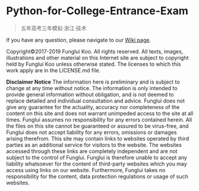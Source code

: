 # Python-for-College-Entrance-Exam
> 五年高考三年模拟·浙江·技术

If you have any question, please navigate to our [Wiki page](https://github.com/FungluiKoo/Python-for-College-Entrance-Exam/wiki).

Copyright©2017-2019 Funglui Koo. All rights reserved.
All texts, images, illustrations and other material on this Internet site are subject to copyright held by Funglui Koo unless otherwise stated. The licenses to which this work apply are in the LICENSE.md file.

**Disclaimer Notice**
The information here is preliminary and is subject to change at any time without notice. The information is only intended to provide general information without obligation, and is not deemed to replace detailed and individual consultation and advice.
Funglui does not give any guarantee for the actuality, accuracy nor completeness of the content on this site and does not warrant unimpeded access to the site at all times. Funglui assumes no responsibility for any errors contained herein.
All the files on this site cannot be guaranteed or assured to be virus-free, and Funglui does not accept liability for any errors, omissions or damages arising therefrom.
This site may contain links to websites operated by third parties as an additional service for visitors to the website. The websites accessed through these links are completely independent and are not subject to the control of Funglui. Funglui is therefore unable to accept any liability whatsoever for the content of third-party websites which you may access using links on our website. Furthermore, Funglui takes no responsibility for the content, data protection regulations or usage of such websites. 

